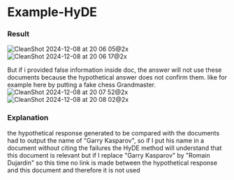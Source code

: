 # Example-HyDE

### Result
![CleanShot 2024-12-08 at 20 06 05@2x](https://github.com/user-attachments/assets/bb12fa11-0dd2-4f97-96ba-6d7d741b4d50)
![CleanShot 2024-12-08 at 20 06 17@2x](https://github.com/user-attachments/assets/9656aacd-02ed-4b43-b287-11e65ecb4889)

But if i provided false information inside doc, the answer will not use these documents because the hypothetical answer does not confirm them. like for example here by putting a fake chess Grandmaster.
![CleanShot 2024-12-08 at 20 07 52@2x](https://github.com/user-attachments/assets/d8f12410-4ab0-4897-b8a5-097c77f1157b)
![CleanShot 2024-12-08 at 20 08 02@2x](https://github.com/user-attachments/assets/80521a86-157c-4767-8007-c6ba72688d85)

### Explanation
the hypothetical response generated to be compared with the documents had to output the name of "Garry Kasparov", so if I put his name in a document without citing the failures the HyDE method will understand that this document is relevant but if I replace "Garry Kasparov" by "Romain Dujardin" so this time no link is made between the hypothetical response and this document and therefore it is not used

